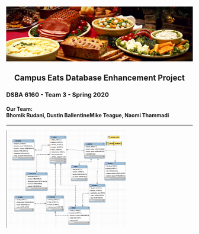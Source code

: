 ![Header](https://github.com/mcteague/campusEatsdb-DSBA6160-Group3/blob/233c357c89bfc80ac0615eaa81404ec0ed8fd701/img/food-dishes-header.jpeg "Header")

<h2><center>Campus Eats Database Enhancement Project</center></h2>
<h3>DSBA 6160 - Team 3 - Spring 2020</h3>
<h4>Our Team:<br>Bhomik Rudani, Dustin BallentineMike Teague, Naomi Thammadi</h4>

***


<img src="https://github.com/mcteague/campusEatsdb-DSBA6160-Group3/blob/5402be4dd6f2b5cf01e35c2d80447de2de277786/Database/EERD-Initial.png" width="325px">